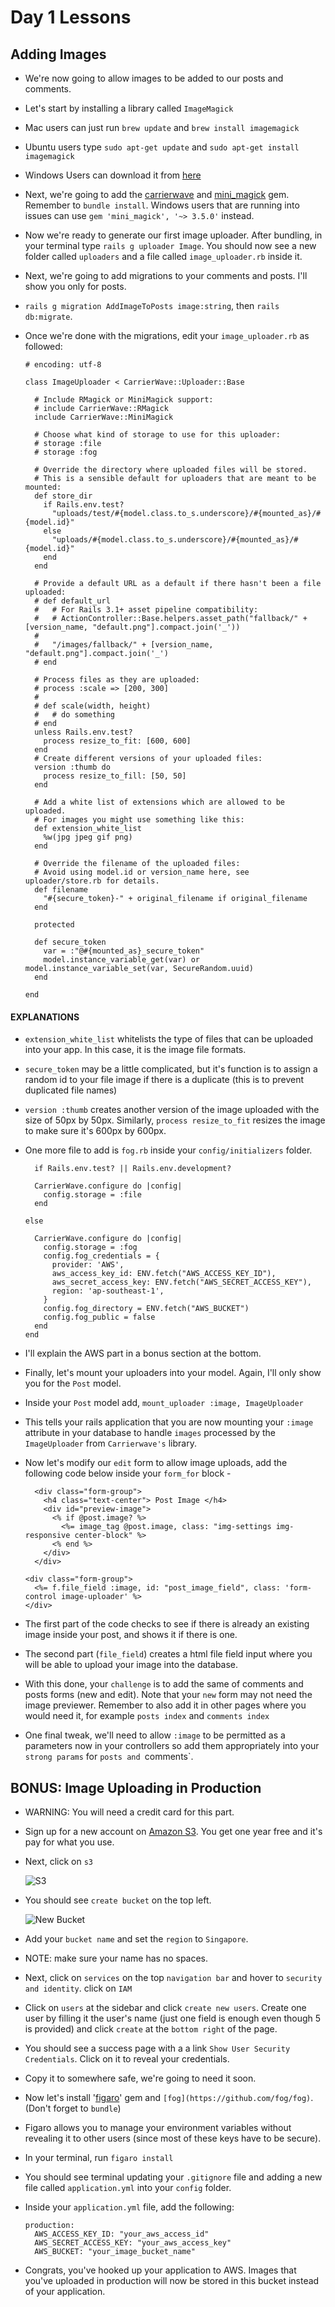# Day 1 Lessons

## Adding Images

- We're now going to allow images to be added to our posts and comments.

- Let's start by installing a library called `ImageMagick`

- Mac users can just run `brew update` and `brew install imagemagick`

- Ubuntu users type `sudo apt-get update` and `sudo apt-get install imagemagick`

- Windows Users can download it from [here](http://www.imagemagick.org/script/binary-releases.php)

- Next, we're going to add the [carrierwave](https://github.com/carrierwaveuploader/carrierwave) and [mini_magick](https://github.com/minimagick/minimagick) gem.
Remember to `bundle install`. Windows users that are running into issues can use `gem 'mini_magick', '~> 3.5.0'` instead.

- Now we're ready to generate our first image uploader. After bundling, in your terminal type `rails g uploader Image`. You should now see a new folder called `uploaders` and
a file called `image_uploader.rb` inside it.

- Next, we're going to add migrations to your comments and posts. I'll show you only for posts.

- `rails g migration AddImageToPosts image:string`, then `rails db:migrate`.

- Once we're done with the migrations, edit your `image_uploader.rb` as followed:

  ```
  # encoding: utf-8

  class ImageUploader < CarrierWave::Uploader::Base

    # Include RMagick or MiniMagick support:
    # include CarrierWave::RMagick
    include CarrierWave::MiniMagick

    # Choose what kind of storage to use for this uploader:
    # storage :file
    # storage :fog

    # Override the directory where uploaded files will be stored.
    # This is a sensible default for uploaders that are meant to be mounted:
    def store_dir
      if Rails.env.test?
        "uploads/test/#{model.class.to_s.underscore}/#{mounted_as}/#{model.id}"
      else
        "uploads/#{model.class.to_s.underscore}/#{mounted_as}/#{model.id}"
      end
    end

    # Provide a default URL as a default if there hasn't been a file uploaded:
    # def default_url
    #   # For Rails 3.1+ asset pipeline compatibility:
    #   # ActionController::Base.helpers.asset_path("fallback/" + [version_name, "default.png"].compact.join('_'))
    #
    #   "/images/fallback/" + [version_name, "default.png"].compact.join('_')
    # end

    # Process files as they are uploaded:
    # process :scale => [200, 300]
    #
    # def scale(width, height)
    #   # do something
    # end
    unless Rails.env.test?
      process resize_to_fit: [600, 600]
    end
    # Create different versions of your uploaded files:
    version :thumb do
      process resize_to_fill: [50, 50]
    end

    # Add a white list of extensions which are allowed to be uploaded.
    # For images you might use something like this:
    def extension_white_list
      %w(jpg jpeg gif png)
    end

    # Override the filename of the uploaded files:
    # Avoid using model.id or version_name here, see uploader/store.rb for details.
    def filename
      "#{secure_token}-" + original_filename if original_filename
    end

    protected

    def secure_token
      var = :"@#{mounted_as}_secure_token"
      model.instance_variable_get(var) or model.instance_variable_set(var, SecureRandom.uuid)
    end

  end
  ```

#### EXPLANATIONS

- `extension_white_list` whitelists the type of files that can be uploaded into your app. In this case, it is the image file formats.

- `secure_token` may be a little complicated, but it's function is to assign a random id to your file image if there is a duplicate (this is to prevent duplicated file names)

- `version :thumb` creates another version of the image uploaded with the size of 50px by 50px. Similarly, `process resize_to_fit` resizes the image to make sure it's 600px by 600px.

- One more file to add is `fog.rb` inside your `config/initializers` folder.

  ```
    if Rails.env.test? || Rails.env.development?

    CarrierWave.configure do |config|
      config.storage = :file
    end

  else

    CarrierWave.configure do |config|
      config.storage = :fog
      config.fog_credentials = {
        provider: 'AWS',
        aws_access_key_id: ENV.fetch("AWS_ACCESS_KEY_ID"),
        aws_secret_access_key: ENV.fetch("AWS_SECRET_ACCESS_KEY"),
        region: 'ap-southeast-1',
      }
      config.fog_directory = ENV.fetch("AWS_BUCKET")
      config.fog_public = false
    end
  end
  ```

- I'll explain the AWS part in a bonus section at the bottom.

- Finally, let's mount your uploaders into your model. Again, I'll only show you for the `Post` model.

- Inside your `Post` model add, `mount_uploader :image, ImageUploader`

- This tells your rails application that you are now mounting your `:image` attribute in your database to handle `images`
processed by the `ImageUploader` from `Carrierwave's` library.

- Now let's modify our `edit` form to allow image uploads, add the following code below inside your `form_for` block -

  ```
    <div class="form-group">
      <h4 class="text-center"> Post Image </h4>
      <div id="preview-image">
        <% if @post.image? %>
          <%= image_tag @post.image, class: "img-settings img-responsive center-block" %>
        <% end %>
      </div>
    </div>

  <div class="form-group">
    <%= f.file_field :image, id: "post_image_field", class: 'form-control image-uploader' %>
  </div>
  ```

- The first part of the code checks to see if there is already an existing image inside your post, and shows it if there is one.

- The second part (`file_field`) creates a html file field input where you will be able to upload your image into the database.

- With this done, your `challenge` is to add the same of comments and posts forms (new and edit). Note that your `new` form may not need
the image previewer. Remember to also add it in other pages where you would need it, for example `posts index` and `comments index`

- One final tweak, we'll need to allow `:image` to be permitted as a parameters now in your controllers so add them appropriately into your `strong params` for `posts and `comments`.

## BONUS: Image Uploading in Production

- WARNING: You will need a credit card for this part.

- Sign up for a new account on [Amazon S3](https://aws.amazon.com/s3/). You get one year free and it's pay for what you use.

- Next, click on `s3`

  ![S3](images/s3.png)

- You should see `create bucket` on the top left.

  ![New Bucket](images/new_bucket.png)

- Add your `bucket name` and set the `region` to `Singapore`.

- NOTE: make sure your name has no spaces.

- Next, click on `services` on the top `navigation bar` and hover to `security and identity`. click on `IAM`

- Click on `users` at the sidebar and click `create new users`. Create one user by filling it the user's name (just one field is enough even though 5 is provided) and click
  `create` at the `bottom right` of the page.

- You should see a success page with a a link `Show User Security Credentials`. Click on it to reveal your credentials.

- Copy it to somewhere safe, we're going to need it soon.

- Now let's install '[figaro](https://github.com/laserlemon/figaro)' gem and `[fog](https://github.com/fog/fog)`. (Don't forget to `bundle`)

- Figaro allows you to manage your environment variables without revealing it to other users (since most of these keys have to be secure).

- In your terminal, run `figaro install`

- You should see terminal updating your `.gitignore` file and adding a new file called `application.yml` into your `config` folder.

- Inside your `application.yml` file, add the following:

  ```
  production:
    AWS_ACCESS_KEY_ID: "your_aws_access_id"
    AWS_SECRET_ACCESS_KEY: "your_aws_access_key"
    AWS_BUCKET: "your_image_bucket_name"
  ```

- Congrats, you've hooked up your application to AWS. Images that you've uploaded in production will now be stored in this bucket instead of your application.
